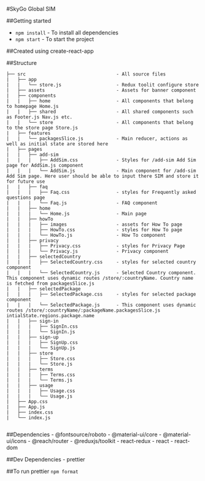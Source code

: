 #SkyGo Global SIM

##Getting started
* ``` npm install ``` - To install all dependencies
* ``` npm start ``` - To start the project

##Created using create-react-app


##Structure

``````
├── src                                 - All source files
|   ├── app
|   |   └── store.js                    - Redux toolit configure store
|   ├── assets                          - Assets for banner component
|   ├── components 
|   |   ├── home                        - All components that belong to homepage Home.js
|   |   ├── shared                      - All shared components such as Footer.js Nav.js etc.
|   |   └── store                       - All components that belong to the store page Store.js
|   ├── features                     
|   |   └── packagesSlice.js            - Main reducer, actions as well as initial state are stored here
|   ├── pages   
|   |   ├── add-sim
|   |   |   ├── AddSim.css              - Styles for /add-sim Add Sim page for AddSim.js component
|   |   |   └── AddSim.js               - Main component for /add-sim Add Sim page. Here user should be able to input there SIM and store it for future use
|   |   ├── faq  
|   |   |   ├── Faq.css                 - styles for Frequently asked questions page
|   |   |   └── Faq.js                  - FAQ component
|   |   ├── home
|   |   |   └── Home.js                 - Main page
|   |   ├── howTo
|   |   |   ├── images                  - assets for How To page
|   |   |   ├── HowTo.css               - styles for How To page
|   |   |   └── HowTo.js                - How To component
|   |   ├── privacy
|   |   |   ├── Privacy.css             - styles for Privacy Page
|   |   |   └── Privacy.js              - Privacy component
|   |   ├── selectedCountry
|   |   |   ├── SelectedCountry.css     - styles for selected country component
|   |   |   └── SelectedCountry.js      - Selected Country component. This component uses dynamic routes /store/:countryName. Country name is fetched from packagesSlice.js 
|   |   ├── selectedPackage
|   |   |   ├── SelectedPackage.css     - styles for selected package component
|   |   |   └── SelectedPackage.js      - This component uses dynamic routes /store/:countryName/:packageName.packagesSlice.js intialState.regions.package.name
|   |   ├── sign-in
|   |   |   ├── SignIn.css              
|   |   |   └── SignIn.js
|   |   ├── sign-up
|   |   |   ├── SignUp.css
|   |   |   └── SignUp.js
|   |   ├── store
|   |   |   ├── Store.css    
|   |   |   └── Store.js
|   |   ├── terms 
|   |   |   ├── Terms.css
|   |   |   └── Terms.js
|   |   ├── usage
|   |   |   ├── Usage.css
|   |   |   └── Usage.js
|   ├── App.css
|   ├── App.js
|   ├── index.css
|   └── index.js


``````

##Dependencies
    - @fontsource/roboto
    - @material-ui/core
    - @material-ui/icons
    - @reach/router
    - @reduxjs/toolkit
    - react-redux
    - react
    - react-dom

##Dev Dependencies
    - prettier 

##To run prettier
``` npm format ```